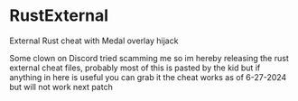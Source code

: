 # RustExternal
External Rust cheat with Medal overlay hijack

Some clown on Discord tried scamming me so im hereby releasing the rust external cheat files, probably most of this is pasted by the kid but if anything in here is useful you can grab it
the cheat works as of 6-27-2024 but will not work next patch
